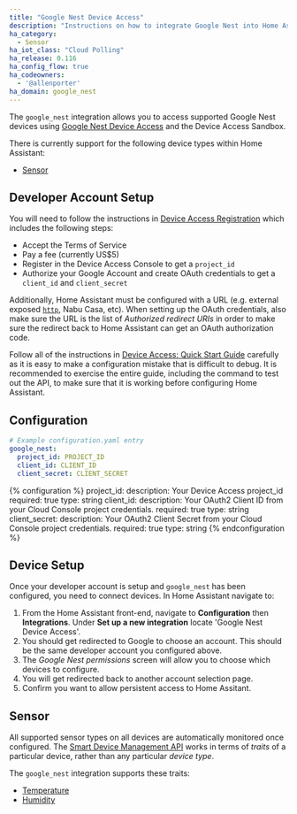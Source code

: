 ```yaml
---
title: "Google Nest Device Access"
description: "Instructions on how to integrate Google Nest into Home Assistant"
ha_category:
  - Sensor
ha_iot_class: "Cloud Polling"
ha_release: 0.116
ha_config_flow: true
ha_codeowners:
  - '@allenporter'
ha_domain: google_nest
---
```


The `google_nest` integration allows you to access supported Google Nest devices using [Google Nest Device Access](https://developers.google.com/nest/device-access) and the Device Access Sandbox.

There is currently support for the following device types within Home Assistant:

- [Sensor](#sensor)

## Developer Account Setup

  You will need to follow the instructions in [Device Access Registration](https://developers.google.com/nest/device-access/registration) which includes the following steps:

  * Accept the Terms of Service
  * Pay a fee (currently US$5)
  * Register in the Device Access Console to get a `project_id`
  * Authorize your Google Account and create OAuth credentials to get a `client_id` and `client_secret`

Additionally, Home Assistant must be configured with a URL (e.g. external exposed [`http`](/integrations/http/), Nabu Casa, etc).  When setting up the OAuth credentials, also make sure the URL is the list of *Authorized redirect URIs* in order to make sure the redirect back to Home Assistant can get an OAuth authorization code.

Follow all of the instructions in [Device Access: Quick Start Guide](https://developers.google.com/nest/device-access/get-started) carefully as it is easy to make a configuration mistake that is difficult to debug.  It is recommended to exercise the entire guide, including the command to test out the API, to make sure that it is working before configuring Home Assistant.

## Configuration

```yaml
# Example configuration.yaml entry
google_nest:
  project_id: PROJECT_ID
  client_id: CLIENT_ID
  client_secret: CLIENT_SECRET
```

{% configuration %}
project_id:
  description: Your Device Access project_id
  required: true
  type: string
client_id:
  description: Your OAuth2 Client ID from your Cloud Console project credentials.
  required: true
  type: string
client_secret:
  description: Your OAuth2 Client Secret from your Cloud Console project credentials.
  required: true
  type: string
{% endconfiguration %}

## Device Setup

Once your developer account is setup and `google_nest` has been configured, you need to connect devices.  In Home Assistant navigate to:

1. From the Home Assistant front-end, navigate to **Configuration** then **Integrations**. Under **Set up a new integration** locate 'Google Nest Device Access'.
1. You should get redirected to Google to choose an account.  This should be the same developer account you configured above.
1. The *Google Nest permissions* screen will allow you to choose which devices to configure.
1. You will get redirected back to another account selection page.
1. Confirm you want to allow persistent access to Home Assitant.

## Sensor

All supported sensor types on all devices are automatically monitored once configured.  The [Smart Device Management API](https://developers.google.com/nest/device-access/api) works in terms of *traits* of a particular device, rather than any particular *device type*.

The `google_nest` integration supports these traits:

  * [Temperature](https://developers.google.com/nest/device-access/traits/device/temperature)
  * [Humidity](https://developers.google.com/nest/device-access/traits/device/humidity)
